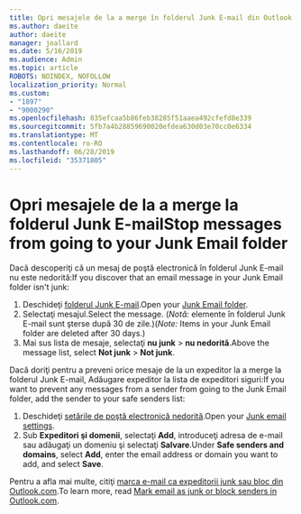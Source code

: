 ```yaml
---
title: Opri mesajele de la a merge în folderul Junk E-mail din Outlook.com
ms.author: daeite
author: daeite
manager: joallard
ms.date: 5/16/2019
ms.audience: Admin
ms.topic: article
ROBOTS: NOINDEX, NOFOLLOW
localization_priority: Normal
ms.custom:
- "1897"
- "9000290"
ms.openlocfilehash: 835efcaa5b86feb38285f51aaea492cfefd8e339
ms.sourcegitcommit: 5fb7a4b28859690020efdea630d03e70cc0e6334
ms.translationtype: MT
ms.contentlocale: ro-RO
ms.lasthandoff: 06/28/2019
ms.locfileid: "35371805"
---
```

# <a name="stop-messages-from-going-to-your-junk-email-folder"></a><span data-ttu-id="135b2-102">Opri mesajele de la a merge la folderul Junk E-mail</span><span class="sxs-lookup"><span data-stu-id="135b2-102">Stop messages from going to your Junk Email folder</span></span>

<span data-ttu-id="135b2-103">Dacă descoperiţi că un mesaj de poştă electronică în folderul Junk E-mail nu este nedorită:</span><span class="sxs-lookup"><span data-stu-id="135b2-103">If you discover that an email message in your Junk Email folder isn't junk:</span></span>

1. <span data-ttu-id="135b2-104">Deschideţi [folderul Junk E-mail](https://outlook.live.com/mail/junkemail).</span><span class="sxs-lookup"><span data-stu-id="135b2-104">Open your [Junk Email folder](https://outlook.live.com/mail/junkemail).</span></span>
1. <span data-ttu-id="135b2-105">Selectaţi mesajul.</span><span class="sxs-lookup"><span data-stu-id="135b2-105">Select the message.</span></span> <span data-ttu-id="135b2-106">(*Notă:* elemente în folderul Junk E-mail sunt şterse după 30 de zile.)</span><span class="sxs-lookup"><span data-stu-id="135b2-106">(*Note:* Items in your Junk Email folder are deleted after 30 days.)</span></span>
1. <span data-ttu-id="135b2-107">Mai sus lista de mesaje, selectaţi **nu junk** > **nu nedorită**.</span><span class="sxs-lookup"><span data-stu-id="135b2-107">Above the message list, select **Not junk** > **Not junk**.</span></span>

<span data-ttu-id="135b2-108">Dacă doriţi pentru a preveni orice mesaje de la un expeditor la a merge la folderul Junk E-mail, Adăugare expeditor la lista de expeditori siguri:</span><span class="sxs-lookup"><span data-stu-id="135b2-108">If you want to prevent any messages from a sender from going to the Junk Email folder, add the sender to your safe senders list:</span></span>

1. <span data-ttu-id="135b2-109">Deschideţi [setările de poştă electronică nedorită](https://go.microsoft.com/fwlink/?linkid=2035804).</span><span class="sxs-lookup"><span data-stu-id="135b2-109">Open your [Junk email settings](https://go.microsoft.com/fwlink/?linkid=2035804).</span></span>
1. <span data-ttu-id="135b2-110">Sub **Expeditori şi domenii**, selectaţi **Add**, introduceţi adresa de e-mail sau adăugaţi un domeniu şi selectaţi **Salvare**.</span><span class="sxs-lookup"><span data-stu-id="135b2-110">Under **Safe senders and domains**, select **Add**, enter the email address or domain you want to add, and select **Save**.</span></span>

<span data-ttu-id="135b2-111">Pentru a afla mai multe, citiţi [marca e-mail ca expeditorii junk sau bloc din Outlook.com](https://support.office.com/article/a3ece97b-82f8-4a5e-9ac3-e92fa6427ae4).</span><span class="sxs-lookup"><span data-stu-id="135b2-111">To learn more, read [Mark email as junk or block senders in Outlook.com](https://support.office.com/article/a3ece97b-82f8-4a5e-9ac3-e92fa6427ae4).</span></span>
